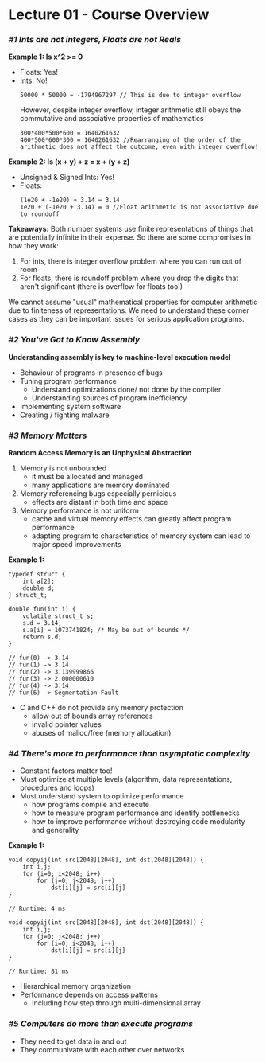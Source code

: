 # Lecture 01 - Course Overview

### _#1 Ints are not integers, Floats are not Reals_
**Example 1: Is x^2 >= 0**
- Floats: Yes!
- Ints: No!
    ```
    50000 * 50000 = -1794967297 // This is due to integer overflow
    ```
    However, despite integer overflow, integer arithmetic still obeys the commutative and associative properties of mathematics
    ```
    300*400*500*600 = 1640261632
    400*500*600*300 = 1640261632 //Rearranging of the order of the arithmetic does not affect the outcome, even with integer overflow!
    ```

**Example 2: Is (x + y) + z = x + (y + z)**
- Unsigned & Signed Ints: Yes!
- Floats:
    ```
    (1e20 + -1e20) + 3.14 = 3.14
    1e20 + (-1e20 + 3.14) = 0 //Float arithmetic is not associative due to roundoff
    ```
**Takeaways:**
Both number systems use finite representations of things that are potentially infinite in their expense. So there are some compromises in how they work:

1. For ints, there is integer overflow problem where you can run out of room
2. For floats, there is roundoff problem where you drop the digits that aren't significant (there is overflow for floats too!)

We cannot assume "usual" mathematical properties for computer arithmetic due to finiteness of representations. We need to understand these corner cases as they can be important issues for serious application programs.

### _#2 You've Got to Know Assembly_
**Understanding assembly is key to machine-level execution model**
- Behaviour of programs in presence of bugs
- Tuning program performance
    - Understand optimizations done/ not done by the compiler
    - Understanding sources of program inefficiency
- Implementing system software
- Creating / fighting malware

### _#3 Memory Matters_
**Random Access Memory is an Unphysical Abstraction**
1. Memory is not unbounded
    - it must be allocated and managed
    - many applications are memory dominated
2. Memory referencing bugs especially pernicious
    - effects are distant in both time and space
3. Memory performance is not uniform
    - cache and virtual memory effects can greatly affect program performance
    - adapting program to characteristics of memory system can lead to major speed improvements
    
**Example 1:**
```
typedef struct {
	int a[2];
	double d;
} struct_t;

double fun(int i) {
	volatile struct_t s;
	s.d = 3.14;
	s.a[i] = 1073741824; /* May be out of bounds */
	return s.d;
}

// fun(0) -> 3.14
// fun(1) -> 3.14
// fun(2) -> 3.139999866
// fun(3) -> 2.000000610
// fun(4) -> 3.14
// fun(6) -> Segmentation Fault
```
- C and C++ do not provide any memory protection
    - allow out of bounds array references
    - invalid pointer values
    - abuses of malloc/free (memory allocation)

### _#4 There's more to performance than asymptotic complexity_
- Constant factors matter too!
- Must optimize at multiple levels (algorithm, data representations, procedures and loops)
- Must understand system to optimize performance
    - how programs compile and execute
    - how to measure program performance and identify bottlenecks
    - how to improve performance without destroying code modularity and generality

**Example 1:**
```
void copyij(int src[2048][2048], int dst[2048][2048]) {
	int i,j;
	for (i=0; i<2048; i++)
		for (j=0; j<2048; j++)
			dst[i][j] = src[i][j]
}

// Runtime: 4 ms

void copyij(int src[2048][2048], int dst[2048][2048]) {
	int i,j;
	for (j=0; j<2048; j++)
		for (i=0; i<2048; i++)
			dst[i][j] = src[i][j]
}

// Runtime: 81 ms
```
- Hierarchical memory organization
- Performance depends on access patterns
    - Including how step through multi-dimensional array

### _#5 Computers do more than execute programs_
- They need to get data in and out
- They communivate with each other over networks